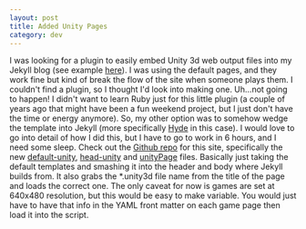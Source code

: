 ```yaml
---
layout: post
title: Added Unity Pages
category: dev
---
```


I was looking for a plugin to easily embed Unity 3d web output files into my Jekyll blog (see example [here](/games/crashPlan)). I was using the default pages, and they work fine but kind of break the flow of the site when someone plays them. I couldn't find a plugin, so I thought I'd look into making one. Uh...not going to happen! I didn't want to learn Ruby just for this little plugin (a couple of years ago that might have been a fun weekend project, but I just don't have the time or energy anymore). So, my other option was to somehow wedge the template into Jekyll (more specifically [Hyde](https://github.com/poole/hyde) in this case). I would love to go into detail of how I did this, but I have to go to work in 6 hours, and I need some sleep. Check out the [Github repo](https://github.com/jonathanhirz/jonathanhirz.com/) for this site, specifically the new [default-unity](https://github.com/jonathanhirz/jonathanhirz.com/blob/master/_layouts/default-unity.html), [head-unity](https://github.com/jonathanhirz/jonathanhirz.com/blob/master/_includes/head-unity.html) and [unityPage](https://github.com/jonathanhirz/jonathanhirz.com/blob/master/_layouts/unityPage.html) files. Basically just taking the default templates and smashing it into the header and body where Jekyll builds from. It also grabs the *.unity3d file name from the title of the page and loads the correct one. The only caveat for now is games are set at 640x480 resolution, but this would be easy to make variable. You would just have to have that info in the YAML front matter on each game page then load it into the script.